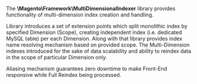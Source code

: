 The **\Magento\Framework\MultiDimensionalIndexer** library provides functionality of multi-dimension index creation and
handling.

Library introduces a set of extension points which split monolithic index by specified Dimension (Scope), creating 
independent index (i.e. dedicated MySQL table) per each Dimension. Along with that library provides index name 
resolving mechanism based on provided scope. The Multi-Dimension indexes introduced for the sake of data scalability
and ability to reindex data in the scope of particular Dimension only.

Aliasing mechanism guarantees zero downtime to make Front-End responsive while Full Reindex being processed.
